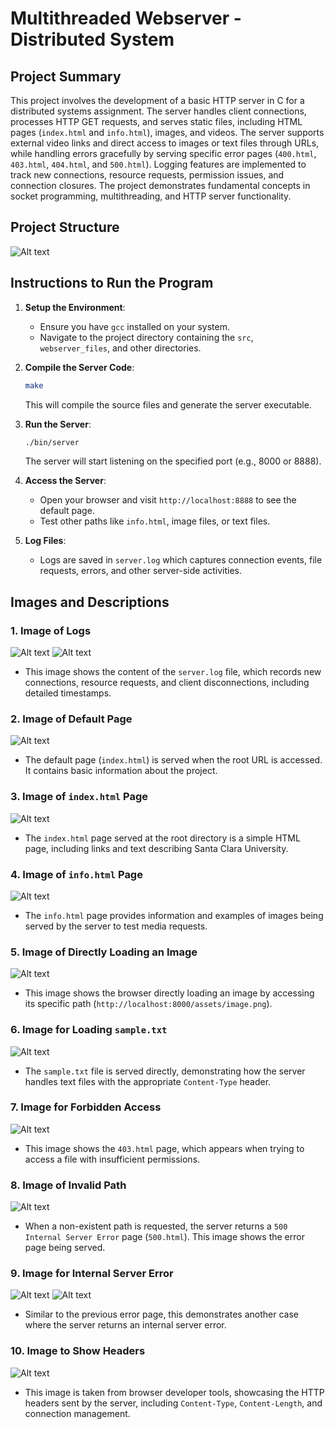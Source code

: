# Multithreaded Webserver - Distributed System 

## Project Summary
This project involves the development of a basic HTTP server in C for a distributed systems assignment. The server handles client connections, processes HTTP GET requests, and serves static files, including HTML pages (`index.html` and `info.html`), images, and videos. The server supports external video links and direct access to images or text files through URLs, while handling errors gracefully by serving specific error pages (`400.html`, `403.html`, `404.html`, and `500.html`). Logging features are implemented to track new connections, resource requests, permission issues, and connection closures. The project demonstrates fundamental concepts in socket programming, multithreading, and HTTP server functionality.

## Project Structure
![Alt text](/outputs/files.png)

## Instructions to Run the Program

1. **Setup the Environment**:
   - Ensure you have `gcc` installed on your system.
   - Navigate to the project directory containing the `src`, `webserver_files`, and other directories.

2. **Compile the Server Code**:
   ```bash
   make
   ```
   This will compile the source files and generate the server executable.

3. **Run the Server**:
   ```bash
   ./bin/server
   ```
   The server will start listening on the specified port (e.g., 8000 or 8888).

4. **Access the Server**:
   - Open your browser and visit `http://localhost:8888` to see the default page.
   - Test other paths like `info.html`, image files, or text files.

5. **Log Files**:
   - Logs are saved in `server.log` which captures connection events, file requests, errors, and other server-side activities.

## Images and Descriptions

### 1. Image of Logs
![Alt text](/outputs/logs1.png)
![Alt text](/outputs/logs2.png)
- This image shows the content of the `server.log` file, which records new connections, resource requests, and client disconnections, including detailed timestamps.

### 2. Image of Default Page
![Alt text](/outputs/default.png)
- The default page (`index.html`) is served when the root URL is accessed. It contains basic information about the project.

### 3. Image of `index.html` Page
![Alt text](/outputs/index.png)
- The `index.html` page served at the root directory is a simple HTML page, including links and text describing Santa Clara University.

### 4. Image of `info.html` Page
![Alt text](/outputs/pagewithimage.png)
- The `info.html` page provides information and examples of images being served by the server to test media requests.

### 5. Image of Directly Loading an Image
![Alt text](/outputs/directimage.png)
- This image shows the browser directly loading an image by accessing its specific path (`http://localhost:8000/assets/image.png`).

### 6. Image for Loading `sample.txt`
![Alt text](/outputs/sampletext.png)
- The `sample.txt` file is served directly, demonstrating how the server handles text files with the appropriate `Content-Type` header.

### 7. Image for Forbidden Access
![Alt text](/outputs/forbidden.png)
- This image shows the `403.html` page, which appears when trying to access a file with insufficient permissions.

### 8. Image of Invalid Path
![Alt text](/outputs/invalidpath.png)
- When a non-existent path is requested, the server returns a `500 Internal Server Error` page (`500.html`). This image shows the error page being served.

### 9. Image for Internal Server Error
![Alt text](/outputs/is1.png)
![Alt text](/outputs/is2.png)
- Similar to the previous error page, this demonstrates another case where the server returns an internal server error.

### 10. Image to Show Headers
![Alt text](/outputs/headers.png)
- This image is taken from browser developer tools, showcasing the HTTP headers sent by the server, including `Content-Type`, `Content-Length`, and connection management.

